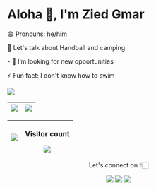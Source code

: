<h1 align="left">Aloha 👋, I'm    Zied Gmar</h1>


<p align='left'>😄 Pronouns: he/him</p>
<p align='left'>💬 Let's talk about Handball and camping</p>
<p align='left'> - 👯 I’m looking for new opportunities </p>
<p align='left'>⚡ Fun fact: I don't know how to swim </p>


<img src="https://github-readme-activity-graph.vercel.app/graph?username=roniceyemeli&custom_title=Contributions&hide_border=true&theme=react">


| <img align="center" src="https://github-readme-stats.vercel.app/api?username=ziedgmar&show_icons=true&theme=radical"> | <img src="https://github-readme-streak-stats.herokuapp.com/?user=roniceyemeli&theme=dark"> |
| :----------------------------------------------------------------------------------------------------------------------: | :---------------------------------------------------------------------------------------: |

| <img align="center" src="https://github-readme-stats.vercel.app/api/top-langs/?username=ziedgmar&langs_count=8&layout=compact" /> | <p align="center"> Visitor count</p><img align="center" src="https://profile-counter.glitch.me/roniceyemeli/count.svg" /> |
| :----------------------------------------------------------------------------------------------------------------------: | :---------------------------------------------------------------------------------------: |

<p align="center" > Let's connect on 👇🏻 </p>
   
<p align="center">
  <a href="https://www.linkedin.com/in/zied-gmar-421325184/"><img src="https://img.shields.io/badge/LinkedIn-0077B5?style=for-the-badge&logo=linkedin&logoColor=white"></a> 
  <a href="https://twitter.com/ZiedGmar"><img src="https://img.shields.io/badge/Twitter-1DA1F2?style=for-the-badge&logo=twitter&logoColor=white"></a>
  <a href="mailto:ziedgmar242@gmail.com"><img src="https://img.shields.io/badge/mail-EA4335?style=for-the-badge&logo=gmail&logoColor=white"></a>
</p>

